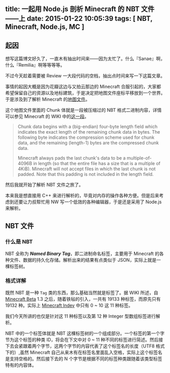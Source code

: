 title: 一起用 Node.js 剖析 Minecraft 的 NBT 文件——上
date: 2015-01-22 10:05:39
tags: [ NBT, Minecraft, Node.js, MC ]
---

## 起因

想写这篇博文好久了，一直木有抽出时间来——因为太忙了。什么『Sanae』啊，什么『Remilia』啊等等等等。

不过今天趁着需要被 Review 一大段代码的空档，抽出点时间来写一下这篇文章。

事情的起因大概是因为花瓣这边与又拍云那边的 Minecraft 合服引起的，大家都希望保留自己的资源以及地标建筑，于是决定把地图文件座标平移放到一个世界。于是涉及到了解析 Minecraft 的[地图文件](https://github.com/XadillaX/mcregion)。

这个地图文件里面的 Chunk 体就是一段被压缩过的 NBT 格式二进制内容，详情可以参见 Minecraft 的 WIKI 中的[这一段](http://minecraft.gamepedia.com/Region_file_format#Chunk_Data)。

> Chunk data begins with a (big-endian) four-byte length field which indicates the exact length of the remaining chunk data in bytes. The following byte indicates the compression scheme used for chunk data, and the remaining (length-1) bytes are the compressed chunk data.
>
> Minecraft always pads the last chunk's data to be a multiple-of-4096B in length (so that the entire file has a size that is a multiple of 4KiB). Minecraft will not accept files in which the last chunk is not padded. Note that this padding is not included in the length field.

然后我就开始了解析 NBT 文件之旅了。

本来我是想直接用 C++ 来进行解析的，毕竟对内存的操作各种方便。但是后来考虑到还要让力叔帮忙用 NW 写一个低效的各种编辑器，于是还是采用了 Node.js 来解析。

## NBT 文件

### 什么是 NBT

NBT 全称为 ***Named Binary Tag***，即二进制命名标签，主要用于 Minecraft 的各种文件、数据的持久化存储。解析出来的结果有点类似于 JSON，实际上就是一棵标签树。

### 格式详解

既然 NBT 是一种 `Tag` 类的东西，那么基础当然就是标签了。据 WIKI 所述，自 [Minecraft Beta](http://minecraft.gamepedia.com/Minecraft_Beta) 1.3 之后，随着铁毡的引入，一共有 19133 种标签，而原先只有 19132 种。实际上 [Minecraft Indev](http://minecraft.gamepedia.com/Minecraft_Indev) 中只有 0 ~ 10 这 11 种标签。

我们今天所讲的也仅是针对这 11 种标签以及第 12 种 Integer 型数组标签进行解析。

NBT 中的一个标签体就是 NBT 这棵标签树的一个组成部分。一个标签的第一个字节为这个标签的种类 ID，将会在下文中对 0 ~ 11 种不同的标签进行简述。然后接下去会紧跟着两个字节，这两个字节的内容代表了这个标签名的长度（UTF8 格式下的）,虽然 Minecraft 自己从来木有在标签名里面乱入空格，实际上这个标签名是支持空格的。然后接下去的 N 个字节是根据不同的标签种类跟随着该类型标签特有的内容体。
